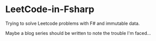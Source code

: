 # LeetCode-in-Fsharp

Trying to solve Leetcode problems with F# and immutable data.

Maybe a blog series should be written to note the trouble I'm faced...
